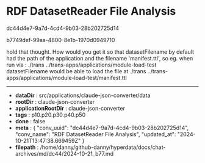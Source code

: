 # RDF DatasetReader File Analysis

dc44d4e7-9a7d-4cd4-9b03-28b202725d14

b7749def-99aa-4800-8e1b-1970d0949710

hold that thought. How would you get it so that datasetFilename by default had the path of the application and the filename 'manifest.ttl', so eg. when run via :
./trans ../trans-apps/applications/module-load-test
datasetFilename would be able to load the file at ./trans ../trans-apps/applications/module-load-test/manifest.ttl

---

* **dataDir** : src/applications/claude-json-converter/data
* **rootDir** : claude-json-converter
* **applicationRootDir** : claude-json-converter
* **tags** : p10.p20.p30.p40.p50
* **done** : false
* **meta** : {
  "conv_uuid": "dc44d4e7-9a7d-4cd4-9b03-28b202725d14",
  "conv_name": "RDF DatasetReader File Analysis",
  "updated_at": "2024-10-21T13:47:38.669459Z"
}
* **filepath** : /home/danny/github-danny/hyperdata/docs/chat-archives/md/dc44/2024-10-21_b77.md